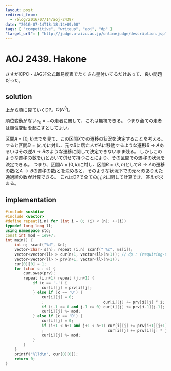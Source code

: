 ```yaml
---
layout: post
redirect_from:
  - /blog/2016/07/14/aoj-2439/
date: "2016-07-14T18:18:14+09:00"
tags: [ "competitive", "writeup", "aoj", "dp" ]
"target_url": [ "http://judge.u-aizu.ac.jp/onlinejudge/description.jsp?id=2439" ]
---
```


# AOJ 2439. Hakone

さすがICPC・JAG非公式難易度表でたくさん星付いてるだけあって、良い問題だった。

<!-- more -->

## solution

上から順に見ていくDP。$O(N^3)$。

順位変動がない$c_k = \mathrm{-}$の走者に関して、これは無視できる。
つまり全ての走者は順位変動を起こすとしてよい。

区間$A = [0,k)$までを見て、この区間$X$での遷移の状況を決定することを考える。
すると区間$B = (k,n)$に対し、元々$B$に居た人が$A$に移動するような遷移$B \to A$あるいはその逆$A \to B$のような遷移に関して決定できないまま残る。
しかしこのような遷移の数を$i,j$とおいて併せて持つことにより、その区間での遷移の状況を決定できる。
つまり、区間$A = [0,k)$に対し、区間$B = (k,n)$として$B \to A$の遷移の数$i$と$A \to B$の遷移の数$j$とを決めると、そのような状況下での元々のありえた通過順の数が計算できる。
これはDPで全ての$i,j,k$に関して計算でき、答えが求まる。

## implementation

``` c++
#include <cstdio>
#include <vector>
#define repeat(i,n) for (int i = 0; (i) < (n); ++(i))
typedef long long ll;
using namespace std;
const int mod = 1e9+7;
int main() {
    int n; scanf("%d", &n);
    vector<char> s(n); repeat (i,n) scanf(" %c", &s[i]);
    vector<vector<ll> > cur(n+1, vector<ll>(n+1)); // dp : (requiring-up) \times (dangling-down) \to (count)
    vector<vector<ll> > prv(n+1, vector<ll>(n+1));
    cur[0][0] = 1;
    for (char c : s) {
        cur.swap(prv);
        repeat (i,n+1) repeat (j,n+1) {
            if (c == '-') {
                cur[i][j] = prv[i][j];
            } else if (c == 'U') {
                cur[i][j] = 0;
                ;                          cur[i][j] += prv[i][j] * i; // up
                if (i-1 >= 0 and j-1 >= 0) cur[i][j] += prv[i-1][j-1]; // down
                cur[i][j] %= mod;
            } else if (c == 'D') {
                cur[i][j] = 0;
                if (i+1 < n+1 and j+1 < n+1) cur[i][j] += prv[i+1][j+1] * (i+1) * (j+1); // up
                ;                            cur[i][j] += prv[i][j] * j; // down
                cur[i][j] %= mod;
            }
        }
    }
    printf("%lld\n", cur[0][0]);
    return 0;
}
```
